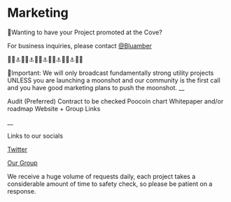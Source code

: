 # Marketing
💸Wanting to have your Project promoted at the Cove? 

For business inquiries, please contact [@Bluamber](https://t.me/bluamber)

🏴‍☠️⚓️🏴‍☠️⚓️🏴‍☠️⚓️🏴‍☠️⚓️🏴‍☠️⚓️🏴‍☠️

🚨Important: We will only broadcast fundamentally strong utility projects UNLESS you are launching a moonshot and our community is the first call and you have good marketing plans to push the moonshot. 
__

Audit (Preferred) 
Contract to be checked 
Poocoin chart
Whitepaper and/or roadmap
Website + Group Links

__

Links to our socials

[Twitter](https://twitter.com/Shipwreckc0ve)

[Our Group](https://t.me/Shipwreckc0ve)

We receive a huge volume of requests daily, each project takes a considerable amount of time to safety check, so please be patient on a response.